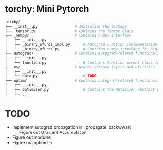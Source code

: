 # torchy: Mini Pytorch
```bash
torchy/
├── __init__.py                 # Initialize the package
├── _tensor.py                  # Contains the Tensor class
├── _numpy/                     # Contains numpy interface
│   ├── __init__.py
│   ├── _binary_ufuncs_impl.py      # Autograd Function implementation of binary ufuncs 
│   └── _binary_ufuncs.py           # Contains numpy interface for binary ufuncs (e.g., add, subtract, ...)
├── autograd/                   # Contains autograd-related functionality (e.g., gradients, backprop)
│   ├── __init__.py
│   └── function.py                 # Contains Function parent class for custom/builtin functional autograd subclassing
|── nn/                         # Neural network layers and utilities
│   ├── __init__.py
│   └── data.py                     # TODO
├── optim/                      # Contains autograd-related functionality (e.g., gradients, backprop)
│   ├── __init__.py
│   ├── optimizer.py                # Contains the Optimizer abstract parent class
│   └── ...
```

# TODO
- Implement autograd propagation in _propagate_backwward
    - Figure out Gradient Accumulation
- Figure out modules
- Figure out optimizer